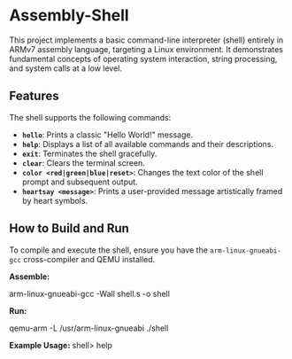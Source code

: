 # Assembly-Shell

This project implements a basic command-line interpreter (shell) entirely in ARMv7 assembly language, targeting a Linux environment. It demonstrates fundamental concepts of operating system interaction, string processing, and system calls at a low level.

## Features

The shell supports the following commands:

* **`hello`**: Prints a classic "Hello World!" message.
* **`help`**: Displays a list of all available commands and their descriptions.
* **`exit`**: Terminates the shell gracefully.
* **`clear`**: Clears the terminal screen.
* **`color <red|green|blue|reset>`**: Changes the text color of the shell prompt and subsequent output.
* **`heartsay <message>`**: Prints a user-provided message artistically framed by heart symbols.


## How to Build and Run

To compile and execute the shell, ensure you have the `arm-linux-gnueabi-gcc` cross-compiler and QEMU installed.

**Assemble:**

arm-linux-gnueabi-gcc -Wall shell.s -o shell

**Run:**

qemu-arm -L /usr/arm-linux-gnueabi ./shell

**Example Usage:**
shell> help

